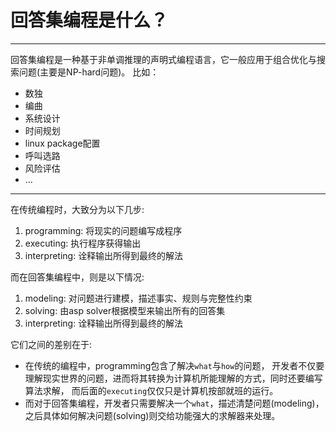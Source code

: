 # 回答集编程是什么？

---

回答集编程是一种基于非单调推理的声明式编程语言，它一般应用于组合优化与搜索问题(主要是NP-hard问题)。
比如：
+ 数独
+ 编曲
+ 系统设计
+ 时间规划
+ linux package配置
+ 呼叫选路
+ 风险评估
+ ...

---

在传统编程时，大致分为以下几步:
1. programming: 将现实的问题编写成程序
2. executing: 执行程序获得输出
3. interpreting: 诠释输出所得到最终的解法


而在回答集编程中，则是以下情况:
1. modeling: 对问题进行建模，描述事实、规则与完整性约束
2. solving: 由asp solver根据模型来输出所有的回答集
3. interpreting: 诠释输出所得到最终的解法

它们之间的差别在于:
+ 在传统的编程中，programming包含了解决`what`与`how`的问题，
开发者不仅要理解现实世界的问题，进而将其转换为计算机所能理解的方式，同时还要编写算法求解，
而后面的`executing`仅仅只是计算机按部就班的运行。
+ 而对于回答集编程，开发者只需要解决一个`what`，描述清楚问题(modeling)，
之后具体如何解决问题(solving)则交给功能强大的求解器来处理。